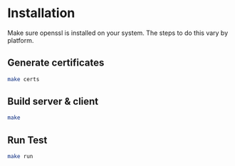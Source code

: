 # Installation

Make sure openssl is installed on your system. The steps to do this vary by platform.

## Generate certificates

```bash
make certs
```

## Build server & client

```bash
make
```

## Run Test

```bash
make run
```
